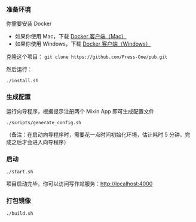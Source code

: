 ### 准备环境

你需要安装 Docker

- 如果你使用 Mac，下载 [Docker 客户端（Mac）](https://docs.docker.com/docker-for-mac/install/)
- 如果你使用 Windows，下载 [Docker 客户端（Windows）](https://docs.docker.com/docker-for-windows/install/)

克隆这个项目： `git clone https://github.com/Press-One/pub.git`

然后运行：

```
./install.sh
```

### 生成配置

运行向导程序，根据提示注册两个 Mixin App 即可生成配置文件

```
./scripts/generate_config.sh
```

（备注：在启动向导程序时，需要花一点时间初始化环境，估计耗时 5 分钟，完成之后才会进入向导程序）

### 启动

```
./start.sh
```

项目启动完毕，你可以访问写作站服务：[http://localhost:4000](http://localhost:4000)

### 打包镜像

```
./build.sh
```
